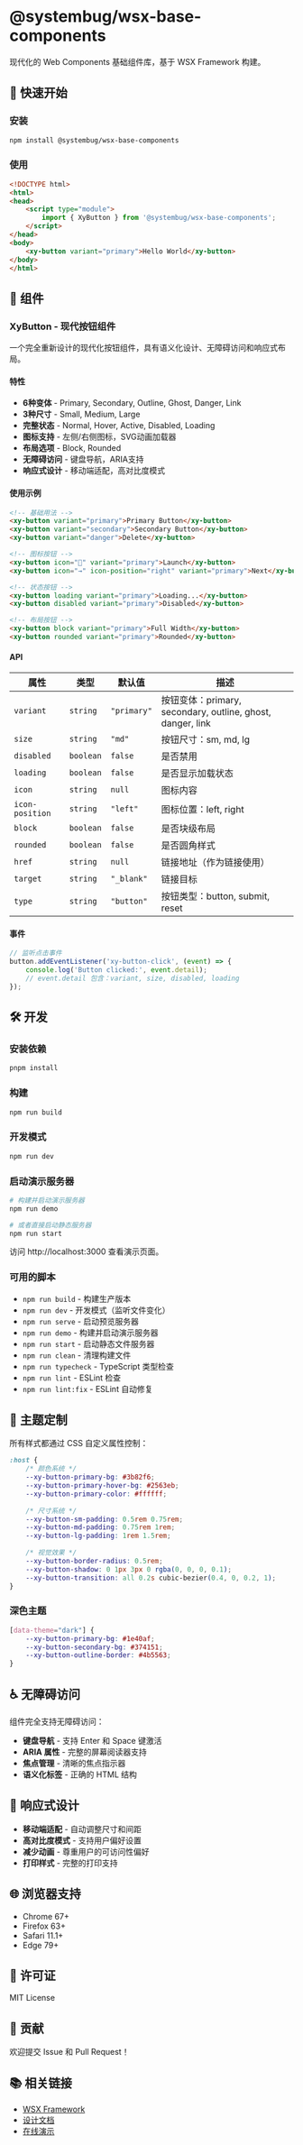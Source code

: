 # @systembug/wsx-base-components

现代化的 Web Components 基础组件库，基于 WSX Framework 构建。

## 🚀 快速开始

### 安装

```bash
npm install @systembug/wsx-base-components
```

### 使用

```html
<!DOCTYPE html>
<html>
<head>
    <script type="module">
        import { XyButton } from '@systembug/wsx-base-components';
    </script>
</head>
<body>
    <xy-button variant="primary">Hello World</xy-button>
</body>
</html>
```

## 🎨 组件

### XyButton - 现代按钮组件

一个完全重新设计的现代化按钮组件，具有语义化设计、无障碍访问和响应式布局。

#### 特性

- **6种变体** - Primary, Secondary, Outline, Ghost, Danger, Link
- **3种尺寸** - Small, Medium, Large
- **完整状态** - Normal, Hover, Active, Disabled, Loading
- **图标支持** - 左侧/右侧图标，SVG动画加载器
- **布局选项** - Block, Rounded
- **无障碍访问** - 键盘导航，ARIA支持
- **响应式设计** - 移动端适配，高对比度模式

#### 使用示例

```html
<!-- 基础用法 -->
<xy-button variant="primary">Primary Button</xy-button>
<xy-button variant="secondary">Secondary Button</xy-button>
<xy-button variant="danger">Delete</xy-button>

<!-- 图标按钮 -->
<xy-button icon="🚀" variant="primary">Launch</xy-button>
<xy-button icon="→" icon-position="right" variant="primary">Next</xy-button>

<!-- 状态按钮 -->
<xy-button loading variant="primary">Loading...</xy-button>
<xy-button disabled variant="primary">Disabled</xy-button>

<!-- 布局按钮 -->
<xy-button block variant="primary">Full Width</xy-button>
<xy-button rounded variant="primary">Rounded</xy-button>
```

#### API

| 属性 | 类型 | 默认值 | 描述 |
|------|------|--------|------|
| `variant` | `string` | `"primary"` | 按钮变体：primary, secondary, outline, ghost, danger, link |
| `size` | `string` | `"md"` | 按钮尺寸：sm, md, lg |
| `disabled` | `boolean` | `false` | 是否禁用 |
| `loading` | `boolean` | `false` | 是否显示加载状态 |
| `icon` | `string` | `null` | 图标内容 |
| `icon-position` | `string` | `"left"` | 图标位置：left, right |
| `block` | `boolean` | `false` | 是否块级布局 |
| `rounded` | `boolean` | `false` | 是否圆角样式 |
| `href` | `string` | `null` | 链接地址（作为链接使用） |
| `target` | `string` | `"_blank"` | 链接目标 |
| `type` | `string` | `"button"` | 按钮类型：button, submit, reset |

#### 事件

```javascript
// 监听点击事件
button.addEventListener('xy-button-click', (event) => {
    console.log('Button clicked:', event.detail);
    // event.detail 包含：variant, size, disabled, loading
});
```

## 🛠️ 开发

### 安装依赖

```bash
pnpm install
```

### 构建

```bash
npm run build
```

### 开发模式

```bash
npm run dev
```

### 启动演示服务器

```bash
# 构建并启动演示服务器
npm run demo

# 或者直接启动静态服务器
npm run start
```

访问 http://localhost:3000 查看演示页面。

### 可用的脚本

- `npm run build` - 构建生产版本
- `npm run dev` - 开发模式（监听文件变化）
- `npm run serve` - 启动预览服务器
- `npm run demo` - 构建并启动演示服务器
- `npm run start` - 启动静态文件服务器
- `npm run clean` - 清理构建文件
- `npm run typecheck` - TypeScript 类型检查
- `npm run lint` - ESLint 检查
- `npm run lint:fix` - ESLint 自动修复

## 🎯 主题定制

所有样式都通过 CSS 自定义属性控制：

```css
:host {
    /* 颜色系统 */
    --xy-button-primary-bg: #3b82f6;
    --xy-button-primary-hover-bg: #2563eb;
    --xy-button-primary-color: #ffffff;
    
    /* 尺寸系统 */
    --xy-button-sm-padding: 0.5rem 0.75rem;
    --xy-button-md-padding: 0.75rem 1rem;
    --xy-button-lg-padding: 1rem 1.5rem;
    
    /* 视觉效果 */
    --xy-button-border-radius: 0.5rem;
    --xy-button-shadow: 0 1px 3px 0 rgba(0, 0, 0, 0.1);
    --xy-button-transition: all 0.2s cubic-bezier(0.4, 0, 0.2, 1);
}
```

### 深色主题

```css
[data-theme="dark"] {
    --xy-button-primary-bg: #1e40af;
    --xy-button-secondary-bg: #374151;
    --xy-button-outline-border: #4b5563;
}
```

## ♿ 无障碍访问

组件完全支持无障碍访问：

- **键盘导航** - 支持 Enter 和 Space 键激活
- **ARIA 属性** - 完整的屏幕阅读器支持
- **焦点管理** - 清晰的焦点指示器
- **语义化标签** - 正确的 HTML 结构

## 📱 响应式设计

- **移动端适配** - 自动调整尺寸和间距
- **高对比度模式** - 支持用户偏好设置
- **减少动画** - 尊重用户的可访问性偏好
- **打印样式** - 完整的打印支持

## 🌐 浏览器支持

- Chrome 67+
- Firefox 63+
- Safari 11.1+
- Edge 79+

## 📄 许可证

MIT License

## 🤝 贡献

欢迎提交 Issue 和 Pull Request！

## 📚 相关链接

- [WSX Framework](https://github.com/systembugtj/wsx-framework)
- [设计文档](./docs/modern-xybutton-design.md)
- [在线演示](http://localhost:3000) 

